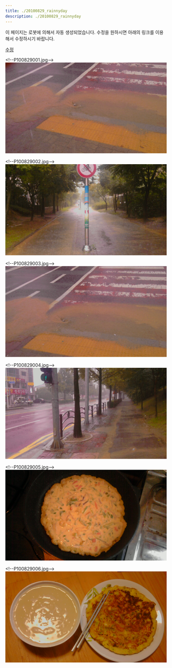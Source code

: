 ```yaml
---
title: ./20100829_rainnyday
description: ./20100829_rainnyday
---
```



이 페이지는 로봇에 의해서 자동 생성되었습니다. 수정을 원하시면 아래의 링크를 이용해서 수정하시기 바랍니다. 


[수정](https://www.github.com/boyinblue/boyinblue.github.io/edit/main/901_diary/./20100829_rainnyday/_README.md)

\<!--P100829001.jpg-->
![이미지](P100829001.jpg)


\<!--P100829002.jpg-->
![이미지](P100829002.jpg)


\<!--P100829003.jpg-->
![이미지](P100829003.jpg)


\<!--P100829004.jpg-->
![이미지](P100829004.jpg)


\<!--P100829005.jpg-->
![이미지](P100829005.jpg)


\<!--P100829006.jpg-->
![이미지](P100829006.jpg)


